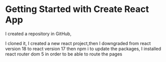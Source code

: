# Getting Started with Create React App

I created a repository in GitHub,

I cloned it,
I created a new react project,then I downgraded from react version 18 to react version 17
then npm i to update the packages,
I installed react router dom 5 in order to be able to route the pages
